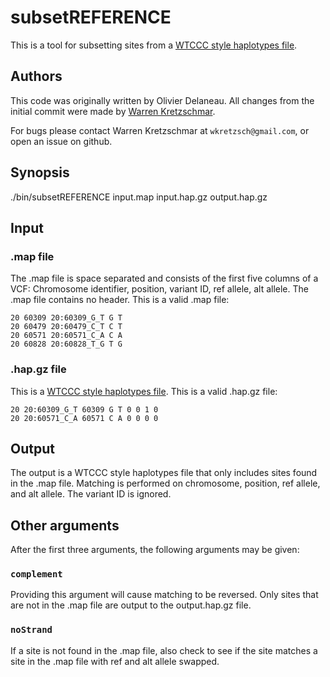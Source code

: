 # subsetREFERENCE

This is a tool for subsetting sites from a
[WTCCC style haplotypes file](https://mathgen.stats.ox.ac.uk/genetics_software/shapeit/shapeit.html#hapsample).

## Authors

This code was originally written by Olivier Delaneau.  All changes
from the initial commit were made by
[Warren Kretzschmar](www.warrenwk.com).

For bugs please contact Warren Kretzschmar at `wkretzsch@gmail.com`,
or open an issue on github.

## Synopsis

./bin/subsetREFERENCE input.map input.hap.gz output.hap.gz

## Input

### .map file

The .map file is space separated and consists of the first five
columns of a VCF: Chromosome identifier, position, variant ID, ref
allele, alt allele.  The .map file contains no header. This is a valid
.map file:
````
20 60309 20:60309_G_T G T
20 60479 20:60479_C_T C T
20 60571 20:60571_C_A C A
20 60828 20:60828_T_G T G
````

### .hap.gz file

This is a
[WTCCC style haplotypes file](https://mathgen.stats.ox.ac.uk/genetics_software/shapeit/shapeit.html#hapsample).
This is a valid .hap.gz file:
````
20 20:60309_G_T 60309 G T 0 0 1 0
20 20:60571_C_A 60571 C A 0 0 0 0
````

## Output

The output is a WTCCC style haplotypes file that only includes sites
found in the .map file. Matching is performed on chromosome, position,
ref allele, and alt allele.  The variant ID is ignored.

## Other arguments

After the first three arguments, the following arguments may be given:

### `complement`

Providing this argument will cause matching to be reversed. Only sites
that are not in the .map file are output to the output.hap.gz file.

### `noStrand`

If a site is not found in the .map file, also check to see if the site
matches a site in the .map file with ref and alt allele swapped.





